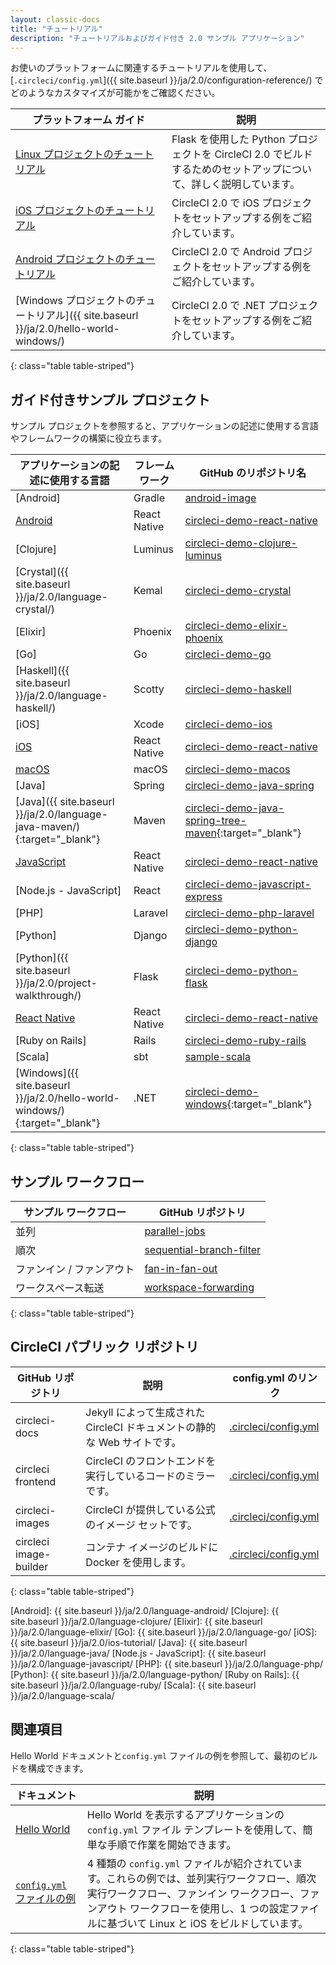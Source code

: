 ```yaml
---
layout: classic-docs
title: "チュートリアル"
description: "チュートリアルおよびガイド付き 2.0 サンプル アプリケーション"
---
```


お使いのプラットフォームに関連するチュートリアルを使用して、[`.circleci/config.yml`]({{ site.baseurl }}/ja/2.0/configuration-reference/) でどのようなカスタマイズが可能かをご確認ください。

| プラットフォーム ガイド                                                          | 説明                                                                      |
| --------------------------------------------------------------------- | ----------------------------------------------------------------------- |
| <a href="{{ site.baseurl }}/ja/2.0/project-walkthrough/">Linux プロジェクトのチュートリアル</a>                                             | Flask を使用した Python プロジェクトを CircleCI 2.0 でビルドするためのセットアップについて、詳しく説明しています。 |
| <a href="{{ site.baseurl }}/ja/2.0/ios-tutorial/">iOS プロジェクトのチュートリアル</a>                                             | CircleCI 2.0 で iOS プロジェクトをセットアップする例をご紹介しています。                           |
| <a href="{{ site.baseurl }}/ja/2.0/language-android/">Android プロジェクトのチュートリアル</a>                                             | CircleCI 2.0 で Android プロジェクトをセットアップする例をご紹介しています。                       |
| [Windows プロジェクトのチュートリアル]({{ site.baseurl }}/ja/2.0/hello-world-windows/) | CircleCI 2.0 で .NET プロジェクトをセットアップする例をご紹介しています。                          |
{: class="table table-striped"}

## ガイド付きサンプル プロジェクト

サンプル プロジェクトを参照すると、アプリケーションの記述に使用する言語やフレームワークの構築に役立ちます。

| アプリケーションの記述に使用する言語                                                                                  | フレームワーク      | GitHub のリポジトリ名                                                                                                                    |
| --------------------------------------------------------------------------------------------------- | ------------ | --------------------------------------------------------------------------------------------------------------------------------- |
| [Android]                                                                                           | Gradle       | [android-image](https://github.com/circleci/circleci-images/tree/master/android)                                                  |
| [Android](https://github.com/CircleCI-Public/circleci-demo-react-native/blob/master/README.md)      | React Native | [circleci-demo-react-native](https://github.com/CircleCI-Public/circleci-demo-react-native)                                       |
| [Clojure]                                                                                           | Luminus      | [circleci-demo-clojure-luminus](https://github.com/CircleCI-Public/circleci-demo-clojure-luminus)                                 |
| [Crystal]({{ site.baseurl }}/ja/2.0/language-crystal/)                                                 | Kemal        | [circleci-demo-crystal](https://github.com/CircleCI-Public/circleci-demo-crystal)                                                 |
| [Elixir]                                                                                            | Phoenix      | [circleci-demo-elixir-phoenix](https://github.com/CircleCI-Public/circleci-demo-elixir-phoenix)                                   |
| [Go]                                                                                                | Go           | [circleci-demo-go](https://github.com/CircleCI-Public/circleci-demo-go)                                                           |
| [Haskell]({{ site.baseurl }}/ja/2.0/language-haskell/)                                                 | Scotty       | [circleci-demo-haskell](https://github.com/CircleCI-Public/circleci-demo-haskell)                                                 |
| [iOS]                                                                                               | Xcode        | [circleci-demo-ios](https://github.com/CircleCI-Public/circleci-demo-ios)                                                         |
| [iOS](https://github.com/CircleCI-Public/circleci-demo-react-native/blob/master/README.md)          | React Native | [circleci-demo-react-native](https://github.com/CircleCI-Public/circleci-demo-react-native)                                       |
| [macOS](https://github.com/CircleCI-Public/circleci-demo-macos)                                     | macOS        | [circleci-demo-macos](https://github.com/CircleCI-Public/circleci-demo-macos)                                                     |
| [Java]                                                                                              | Spring       | [circleci-demo-java-spring](https://github.com/CircleCI-Public/circleci-demo-java-spring)                                         |
| [Java]({{ site.baseurl }}/ja/2.0/language-java-maven/){:target="_blank"}                               | Maven        | [circleci-demo-java-spring-tree-maven](https://github.com/CircleCI-Public/circleci-demo-java-spring/tree/maven){:target="_blank"} |
| [JavaScript](https://github.com/CircleCI-Public/circleci-demo-react-native/blob/master/README.md)   | React Native | [circleci-demo-react-native](https://github.com/CircleCI-Public/circleci-demo-react-native)                                       |
| [Node.js - JavaScript]                                                                              | React        | [circleci-demo-javascript-express](https://github.com/CircleCI-Public/circleci-demo-javascript-express)                           |
| [PHP]                                                                                               | Laravel      | [circleci-demo-php-laravel](https://github.com/CircleCI-Public/circleci-demo-php-laravel)                                         |
| [Python]                                                                                            | Django       | [circleci-demo-python-django](https://github.com/CircleCI-Public/circleci-demo-python-django)                                     |
| [Python]({{ site.baseurl }}/ja/2.0/project-walkthrough/)                                               | Flask        | [circleci-demo-python-flask](https://github.com/CircleCI-Public/circleci-demo-python-flask)                                       |
| [React Native](https://github.com/CircleCI-Public/circleci-demo-react-native/blob/master/README.md) | React Native | [circleci-demo-react-native](https://github.com/CircleCI-Public/circleci-demo-react-native)                                       |
| [Ruby on Rails]                                                                                     | Rails        | [circleci-demo-ruby-rails](https://github.com/CircleCI-Public/circleci-demo-ruby-rails)                                           |
| [Scala]                                                                                             | sbt          | [sample-scala](https://github.com/ariv3ra/samplescala)                                                                            |
| [Windows]({{ site.baseurl }}/ja/2.0/hello-world-windows/){:target="_blank"}                            | .NET         | [circleci-demo-windows](https://github.com/CircleCI-Public/circleci-demo-windows/){:target="_blank"}                              |
{: class="table table-striped"}

## サンプル ワークフロー

| サンプル ワークフロー    | GitHub リポジトリ                                                                                                                              |
| -------------- | ----------------------------------------------------------------------------------------------------------------------------------------- |
| 並列             | [parallel-jobs](https://github.com/CircleCI-Public/circleci-demo-workflows/blob/parallel-jobs/.circleci/config.yml)                       |
| 順次             | [sequential-branch-filter](https://github.com/CircleCI-Public/circleci-demo-workflows/blob/sequential-branch-filter/.circleci/config.yml) |
| ファンイン / ファンアウト | [fan-in-fan-out](https://github.com/CircleCI-Public/circleci-demo-workflows/blob/fan-in-fan-out/.circleci/config.yml)                     |
| ワークスペース転送      | [workspace-forwarding](https://github.com/CircleCI-Public/circleci-demo-workflows/blob/workspace-forwarding/.circleci/config.yml)         |
{: class="table table-striped"}

## CircleCI パブリック リポジトリ

| GitHub リポジトリ           | 説明                                              | config.yml のリンク                                                                                      |
| ---------------------- | ----------------------------------------------- | ---------------------------------------------------------------------------------------------------- |
| circleci-docs          | Jekyll によって生成された CircleCI ドキュメントの静的な Web サイトです。 | [.circleci/config.yml](https://github.com/circleci/circleci-docs/blob/master/.circleci/config.yml)   |
| circleci frontend      | CircleCI のフロントエンドを実行しているコードのミラーです。              | [.circleci/config.yml](https://github.com/circleci/frontend/blob/master/.circleci/config.yml)        |
| circleci-images        | CircleCI が提供している公式のイメージ セットです。                  | [.circleci/config.yml](https://github.com/circleci/circleci-images/blob/master/.circleci/config.yml) |
| circleci image-builder | コンテナ イメージのビルドに Docker を使用します。                   | [.circleci/config.yml](https://github.com/circleci/image-builder/blob/master/.circleci/config.yml)   |
{: class="table table-striped"}

[Android]: {{ site.baseurl }}/ja/2.0/language-android/ [Clojure]: {{ site.baseurl }}/ja/2.0/language-clojure/ [Elixir]: {{ site.baseurl }}/ja/2.0/language-elixir/ [Go]: {{ site.baseurl }}/ja/2.0/language-go/ [iOS]: {{ site.baseurl }}/ja/2.0/ios-tutorial/ [Java]: {{ site.baseurl }}/ja/2.0/language-java/ [Node.js - JavaScript]: {{ site.baseurl }}/ja/2.0/language-javascript/ [PHP]: {{ site.baseurl }}/ja/2.0/language-php/ [Python]: {{ site.baseurl }}/ja/2.0/language-python/ [Ruby on Rails]: {{ site.baseurl }}/ja/2.0/language-ruby/ [Scala]: {{ site.baseurl }}/ja/2.0/language-scala/

## 関連項目

Hello World ドキュメントと`config.yml` ファイルの例を参照して、最初のビルドを構成できます。

| ドキュメント                    | 説明                                                                                                                                   |
| ------------------------- | ------------------------------------------------------------------------------------------------------------------------------------ |
| <a href="{{ site.baseurl }}/ja/2.0/hello-world/">Hello World</a> | Hello World を表示するアプリケーションの `config.yml` ファイル テンプレートを使用して、簡単な手順で作業を開始できます。                                                            |
| <a href="{{ site.baseurl }}/ja/2.0/sample-config/"><code>config.yml</code> ファイルの例</a> | 4 種類の `config.yml` ファイルが紹介されています。これらの例では、並列実行ワークフロー、順次実行ワークフロー、ファンイン ワークフロー、ファンアウト ワークフローを使用し、1 つの設定ファイルに基づいて Linux と iOS をビルドしています。 |
{: class="table table-striped"}
